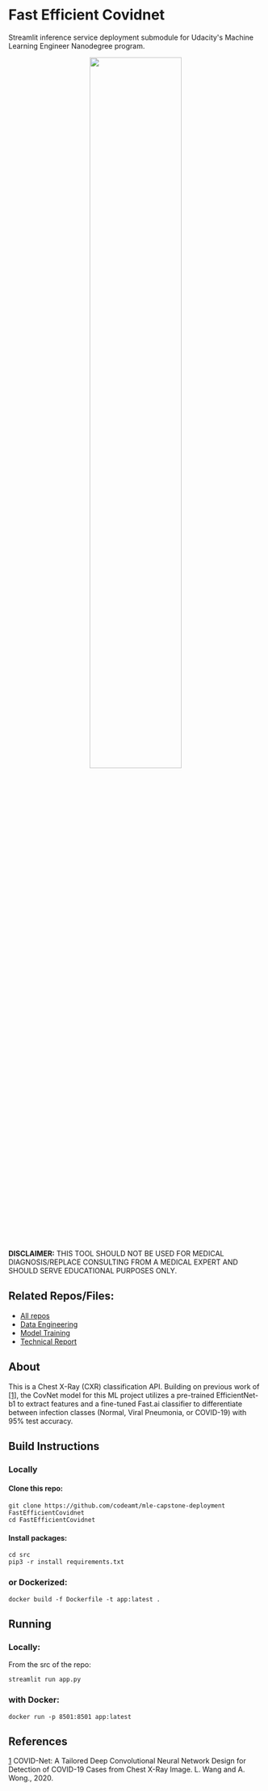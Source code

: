 # Fast Efficient Covidnet
Streamlit inference service deployment submodule for Udacity's Machine Learning Engineer Nanodegree program.


 
<p align="center">
<img src="https://drive.google.com/uc?export=view&id=1P1g6zNLvHTgCF6E1jnoJ6lqWIHBoCeUI" width="60%" />
</p>

**DISCLAIMER:** THIS TOOL SHOULD NOT BE USED FOR MEDICAL DIAGNOSIS/REPLACE CONSULTING FROM A MEDICAL EXPERT AND SHOULD SERVE EDUCATIONAL PURPOSES ONLY.

## Related Repos/Files: 
- [All repos](https://github.com/codeamt/FastEfficientCovidNet)
- [Data Engineering](https://github.com/codeamt/mle-capstone-data)
- [Model Training](https://github.com/codeamt/mle-capstone-modeling)
- [Technical Report](https://github.com/codeamt/FastEfficientCovidNet/blob/master/report.pdf)

## About 
This is a Chest X-Ray (CXR) classification API. Building on previous work of [[1]](https://arxiv.org/pdf/2003.09871v3.pdf), the CovNet model for this ML project utilizes a pre-trained EfficientNet-b1 to extract features and a fine-tuned Fast.ai classifier to differentiate between infection classes (Normal, Viral Pneumonia, or COVID-19) with 95% test accuracy. 
 
## Build Instructions

### Locally

#### Clone this repo:
```
git clone https://github.com/codeamt/mle-capstone-deployment FastEfficientCovidnet 
cd FastEfficientCovidnet

```

#### Install packages:
```
cd src
pip3 -r install requirements.txt 
```

### or Dockerized:

```
docker build -f Dockerfile -t app:latest .
```

## Running 

### Locally:
From the src of the repo:
```
streamlit run app.py
```
### with Docker: 

```
docker run -p 8501:8501 app:latest
```

## References
[1](https://arxiv.org/pdf/2003.09871.pdf) COVID-Net: A Tailored Deep Convolutional Neural Network Design for Detection of COVID-19 Cases
from Chest X-Ray Image. L. Wang and A. Wong., 2020.
